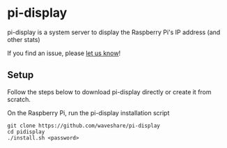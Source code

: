 # pi-display

pi-display is a system server to display the Raspberry Pi's IP address (and other stats)

If you find an issue, please [let us know](../..//issues)!

## Setup

Follow the steps below to download pi-display directly or create it from scratch.

On the Raspberry Pi, run the pi-display installation script

    git clone https://github.com/waveshare/pi-display
    cd pidisplay
    ./install.sh <password>
